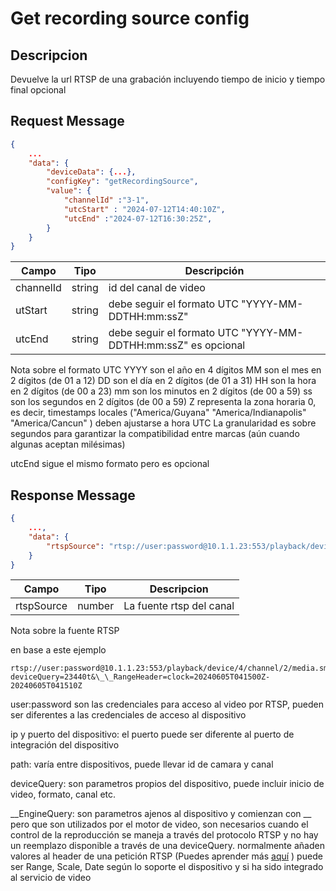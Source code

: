 # Get recording source config

## Descripcion

Devuelve la url RTSP de una grabación incluyendo tiempo de inicio y tiempo final opcional

## Request Message

```json
{
    ...
    "data": {
        "deviceData": {...},
        "configKey": "getRecordingSource",
        "value": {
            "channelId" :"3-1",
            "utcStart" : "2024-07-12T14:40:10Z",
            "utcEnd" :"2024-07-12T16:30:25Z",
        }
    }
}
```

| Campo     | Tipo   | Descripción                                                   |
| --------- | ------ | ------------------------------------------------------------- |
| channelId | string | id del canal de video                                         |
| utStart   | string | debe seguir el formato UTC "YYYY-MM-DDTHH:mm:ssZ"             |
| utcEnd    | string | debe seguir el formato UTC "YYYY-MM-DDTHH:mm:ssZ" es opcional |

Nota sobre el formato UTC
YYYY son el año en 4 dígitos
MM son el mes en 2 dígitos (de 01 a 12)
DD son el día en 2 dígitos (de 01 a 31)
HH son la hora en 2 dígitos (de 00 a 23)
mm son los minutos en 2 dígitos (de 00 a 59)
ss son los segundos en 2 dígitos (de 00 a 59)
Z representa la zona horaria 0, es decir, timestamps locales ("America/Guyana" "America/Indianapolis" "America/Cancun" ) deben ajustarse a hora UTC
La granularidad es sobre segundos para garantizar la compatibilidad entre marcas (aún cuando algunas aceptan milésimas)

utcEnd sigue el mismo formato pero es opcional

## Response Message

```json
{
    ...,
    "data": {
        "rtspSource": "rtsp://user:password@10.1.1.23:553/playback/device/4/channel/2/media.smp?deviceQuery=23440t&__RangeHeader=clock=20240605T041500Z-20240605T041510Z"
    }
}
```

| Campo      | Tipo   | Descripcion              |
| ---------- | ------ | ------------------------ |
| rtspSource | number | La fuente rtsp del canal |

Nota sobre la fuente RTSP

en base a este ejemplo

```
rtsp://user:password@10.1.1.23:553/playback/device/4/channel/2/media.smp?deviceQuery=23440t&\_\_RangeHeader=clock=20240605T041500Z-20240605T041510Z
```

user:password son las credenciales para acceso al video por RTSP, pueden ser diferentes a las credenciales de acceso al dispositivo

ip y puerto del dispositivo: el puerto puede ser diferente al puerto de integración del dispositivo

path: varía entre dispositivos, puede llevar id de camara y canal

deviceQuery: son parametros propios del dispositivo, puede incluir inicio de video, formato, canal etc.

\_\_EngineQuery: son parametros ajenos al dispositivo y comienzan con \_\_ pero que son utilizados por el motor de video, son necesarios cuando el control de la reproducción se maneja a través del protocolo RTSP y no hay un reemplazo disponible a través de una deviceQuery. normalmente añaden valores al header de una petición RTSP (Puedes aprender más [aquí](https://www.rfc-editor.org/rfc/rfc2326.html#:~:text=835%0A%20%20%20%20%20%20%20%20%20%20%20Session%3A%2012345678-,Range%3A%20npt%3D10%2D15,-C%2D%3ES%3A%20PLAY) ) puede ser Range, Scale, Date según lo soporte el dispositivo y si ha sido integrado al servicio de video
